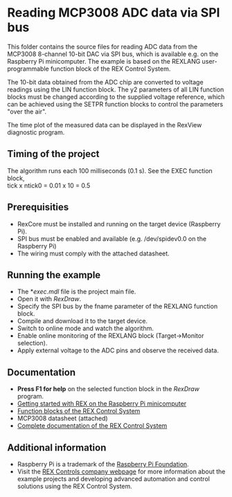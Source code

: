 Reading MCP3008 ADC data via SPI bus 
====================================

This folder contains the source files for reading ADC data from the MCP3008
8-channel 10-bit DAC via SPI bus, which is available e.g. on the Raspberry Pi 
minicomputer. The example is based on the REXLANG user-programmable function 
block of the REX Control System. 

The 10-bit data obtained from the ADC chip are converted to voltage readings 
using the LIN function block. The y2 parameters of all LIN function blocks must 
be changed according to the supplied voltage reference, which can be achieved 
using the SETPR function blocks to control the parameters "over the air". 

The time plot of the measured data can be displayed in the RexView diagnostic 
program.

## Timing of the project ##

The algorithm runs each 100 milliseconds (0.1 s). See the EXEC function block,  
tick x ntick0 = 0.01 x 10 = 0.5 

## Prerequisities ##
- RexCore must be installed and running on the target device (Raspberry Pi).
- SPI bus must be enabled and available (e.g. /dev/spidev0.0 on the Raspberry Pi)
- The wiring must comply with the attached datasheet. 

## Running the example ##
- The **exec.mdl* file is the project main file.
- Open it with *RexDraw*.
- Specify the SPI bus by the fname parameter of the REXLANG function block.
- Compile and download it to the target device.
- Switch to online mode and watch the algorithm.
- Enable online monitoring of the REXLANG block (Target->Monitor selection).
- Apply external voltage to the ADC pins and observe the received data.  

## Documentation ##

- **Press F1 for help** on the selected function block in the *RexDraw* program.
- [Getting started with REX on the Raspberry Pi minicomputer](http://www.rexcontrols.com/media/DOC/ENGLISH/REX_Getting_Started_RasPi_ENG.pdf)
- [Function blocks of the REX Control System](http://www.rexcontrols.com/media/HTML/DOC/ENGLISH/index.html)
- MCP3008 datasheet (attached)
- [Complete documentation of the REX Control System](http://www.rexcontrols.com/documentation-and-support)

## Additional information ##

- Raspberry Pi is a trademark of the [Raspberry Pi Foundation](http://www.raspberrypi.org).
- Visit the [REX Controls company webpage](http://www.rexcontrols.com) 
for more information about the example projects and developing advanced 
automation and control solutions using the REX Control System.
